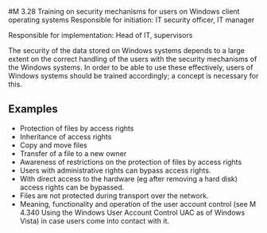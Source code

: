 #M 3.28 Training on security mechanisms for users on Windows client operating systems
Responsible for initiation: IT security officer, IT manager

Responsible for implementation: Head of IT, supervisors

The security of the data stored on Windows systems depends to a large extent on the correct handling of the users with the security mechanisms of the Windows systems. In order to be able to use these effectively, users of Windows systems should be trained accordingly; a concept is necessary for this.



## Examples 
* Protection of files by access rights
* Inheritance of access rights
* Copy and move files
* Transfer of a file to a new owner
* Awareness of restrictions on the protection of files by access rights
* Users with administrative rights can bypass access rights.
* With direct access to the hardware (eg after removing a hard disk) access rights can be bypassed.
* Files are not protected during transport   over the network.
* Meaning, functionality and operation of the user account control (see M 4.340 Using the Windows User Account Control UAC as of Windows Vista) in case users come into contact with it.




